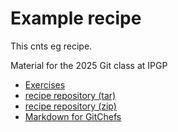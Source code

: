 # Example recipe
This cnts eg recipe.

Material for the 2025 Git class at IPGP

* [Exercises](exercises.md)
* [recipe repository (tar)](recipe.tgz)
* [recipe repository (zip)](recipe.zip)
* [Markdown for GitChefs](markdown_for_GitChefs.md)
